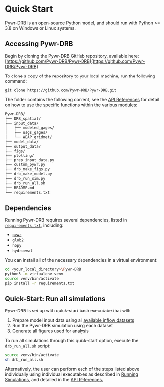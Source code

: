 # Quick Start

Pywr-DRB is an open-source Python model, and should run with Python >= 3.8 on Windows or Linux systems. 

## Accessing Pywr-DRB

Begin by cloning the Pywr-DRB GitHub repository, available here: [https://github.com/Pywr-DRB/Pywr-DRB](https://github.com/Pywr-DRB/Pywr-DRB)

To clone a copy of the repository to your local machine, run the following command:

```
git clone https://github.com/Pywr-DRB/Pywr-DRB.git
```

The folder contains the following content, see the [API References](../../API_References/api_references.md) for detail on how to use the specific functions within the various modules:

```Bash
Pywr-DRB/
├── DRB_spatial/
├── input_data/
│   ├── modeled_gages/
│   ├── usgs_gages/
│   └── WEAP_gridmet/
├── model_data/
├── output_data/
├── figs/
├── plotting/
├── prep_input_data.py
├── custom_pywr.py
├── drb_make_figs.py
├── drb_make_model.py
├── drb_run_sim.py
├── drb_run_all.sh        
├── README.md
└── requirements.txt
```


## Dependencies

Running Pywr-DRB requires several dependencies, listed in [`requirements.txt`](https://github.com/DRB_water_managment/requirements.txt), including:
- [`pywr`](https://pywr.github.io/pywr/index.html)
- `glob2`
- `h5py`
- `hydroeval`

You can install all of the necessary dependencies in a virtual environment:

```Bash
cd <your_local_directory>\Pywr-DRB
python3 -m virtualenv venv
source venv/bin/activate
pip install -r requirements.txt
```

## Quick-Start: Run all simulations

Pywr-DRB is set up with quick-start bash executabe that will:
1. Prepare model input data using all [available inflow datasets](../Supplemental/data_summary.md)
2. Run the Pywr-DRB simulation using each dataset
3. Generate all figures used for analysis

To run all simulations through this quick-start option, execute the [`drb_run_all.sh`](../API_References/drb_run_all.md) script:

```Bash
source venv/bin/activate
sh drb_run_all.sh
```

Alternatively, the user can perform each of the steps listed above individually using individual executables as described in [Running Simulations](./Running_Simulations/run_all_simulations.md), and detailed in the [API References.](../API_References/api_references.md)

